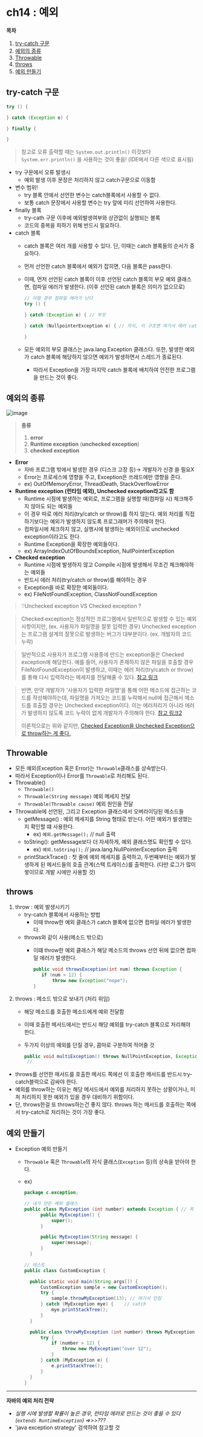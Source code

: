 # ch14 : 예외

**목차**

1. [try-catch 구문](ch14\_.md#try-catch-구문)
2. [예외의 종류](ch14\_.md#예외의-종류)
3. [Throwable](ch14\_.md#Throwable)
4. [throws](ch14\_.md#throws)
5. [예외 만들기](ch14\_.md#예외-만들기)

## try-catch 구문

```java
try () {

} catch (Exception e) {

} finally {

}
```

> 참고로 오류 출력할 때는 `System.out.println()` 이것보다 `System.err.println()` 을 사용하는 것이 좋음! (IDE에서 다른 색으로 표시됨)

* try 구문에서 오류 발생시
  * 예외 발생 이후 문장은 처리하지 않고 catch구문으로 이동함
* 변수 범위!
  * try 블록 안에서 선언한 변수는 catch블록에서 사용할 수 없다.
  * 보통 catch 문장에서 사용할 변수는 try 앞에 미리 선언하여 사용한다.
* finally 블록
  * try-cath 구문 이후에 예외발생여부와 상관없이 실행되는 블록
  * 코드의 중복을 피하기 위해 반드시 필요하다.
* catch 블록
  * catch 블록은 여러 개를 사용할 수 있다. 단, 이때는 catch 블록들의 순서가 중요하다.
  * 먼저 선언한 catch 블록에서 예외가 잡히면, 다음 블록은 pass한다.
  *   이때, 먼저 선언된 catch 블록이 이후 선언된 catch 블록의 부모 예외 클래스면, 컴파일 에러가 발생한다. (이후 선언된 catch 블록은 의미가 없으므로)

      ```java
      // 이럴 경우 컴파일 에러가 난다
      try () {

      } catch (Exception e) { // 부모

      } catch (NullpointerException e) { // 자식, 이 구조면 여기서 에러 catch할 일이 없음

      }
      ```
  * 모든 예외의 부모 클래스는 java.lang.Exception 클래스다. 또한, 발생한 예외가 catch 블록에 해당하지 않으면 예외가 발생하면서 스레드가 종료된다.
    * 따라서 Exception을 가장 마지막 catch 블록에 배치하여 안전한 프로그램을 만드는 것이 좋다.

## 예외의 종류

![image](https://user-images.githubusercontent.com/77563814/183245273-e51dd7eb-7bf3-4695-a58d-5fc9f7ed66bb.png)

> **종류**
>
> 1. **error**
> 2. **Runtime exception** (**unchecked exception**)
> 3. **checked exception**

* **Error**
  * 자바 프로그램 밖에서 발생한 경우 (디스크 고장 등)→ 개발자가 신경 쓸 필요X
  * Error는 프로세스에 영향을 주고, Exception은 쓰레드에만 영향을 준다.
  * ex) OutOfMemoryError, ThreadDeath, StackOverflowError
* **Runtime exception (런타임 예외), Unchecked exception라고도 함**
  * Runtime 시점에 발생하는 예외로, 프로그램을 실행할 때(컴파일 시) 체크해주지 않아도 되는 예외들
  * 이 경우 따로 에러 처리(try/catch or throw)를 하지 않는다. 예외 처리를 직접 하기보다는 예외가 발생하지 않도록 프로그래머가 주의해야 한다.
  * 컴파일시에 체크하지 않고, 실행시에 발생하는 예외이므로 unchecked exception이라고도 한다.
  * Runtime Exception을 확장한 예외들이다.
  * ex) ArrayIndexOutOfBoundsException, NullPointerException
* **Checked exception**
  * Runtime 시점에 발생하지 않고 Compile 시점에 발생해서 무조건 체크해야하는 예외들
  * 반드시 에러 처리(try/catch or throw)를 해야하는 경우
  * Exception을 바로 확장한 예외들이다.
  * ex) FileNotFoundException, ClassNotFoundException

> ❔Unchecked exception VS Checked exception ?

> Checked exception는 정상적인 프로그램에서 일반적으로 발생할 수 있는 예외사항이지만, (ex. 사용자가 파일명을 잘못 입력한 경우) Unchecked exception는 프로그램 설계의 잘못으로 발생하는 버그가 대부분이다. (ex. 개발자의 코드 누락)

> 일반적으로 사용자가 프로그램 사용중에 만드는 exception들은 Checked exception에 해당한다. 예를 들어, 사용자가 존재하지 않은 파일을 호출할 경우 FileNotFoundException이 발생하고, 이때는 에러 처리(try/catch or throw)를 통해 다시 입력하라는 메세지를 전달해줄 수 있다. [참고 링크](http://egloos.zum.com/iilii/v/4753015)

> 반면, 만약 개발자가 '사용자가 입력한 파일명'을 통해 어떤 메소드에 접근하는 코드를 작성해야하는데, 파일명을 가져오는 코드를 누락해서 null에 접근해서 메소드를 호출할 경우는 Unchecked exception이다. 이는 에러처리가 아니라 에러가 발생하지 않도록 코드 누락이 없게 개발자가 주의해야 한다. [참고 링크2](https://chanhuiseok.github.io/posts/java-3/)
>
> 이론적으로는 위와 같지만, [Checked Exception을 Unchecked Exception으로 throw하는 게 좋다.](../../../java/undefined-1/wrapping\_checked\_exception\_into\_unchecked\_exception.md)

## Throwable

* 모든 예외(Exception 혹은 Error)는 `Throwable`클래스를 상속받는다.
* 따라서 Exception이나 Error를 `Throwable`로 처리해도 된다.
* Throwable()
  * `Throwable()`
  * `Throwable(String message)` 예외 메세지 전달
  * `Throwable(Throwable cause)` 예외 원인을 전달
* Throwable에 선언된, 그리고 Exception 클래스에서 오버라이딩된 메소드들
  * getMessage() : 예외 메세지를 String 형태로 받는다. 어떤 예외가 발생했는 지 확인할 떄 사용한다.
    * ex) `예외.getMessage();` // null 출력
  * toString(): getMessage보다 더 자세하게, 예외 클래스명도 확인할 수 있다.
    * ex) `예외.toString();` // java.lang.NullPointerException 출력
  * printStackTrace() : 첫 줄에 예외 메세지를 출력하고, 두번째부터는 예외가 발생하게 된 메서드들의 호출 관계(스택 트레이스)를 출력한다. (다만 로그가 많이 쌓이므로 개발 시에만 사용할 것)

## throws

1. throw : 예외 발생시키기
   * try-catch 블록에서 사용하는 방법
     * 이때 throw한 예외 클래스가 catch 블록에 없으면 컴파일 에러가 발생한다.
   * throws와 같이 사용(메소드 밖으로)
     *   이떄 throw한 예외 클래스가 해당 메소드의 throws 선언 뒤에 없으면 컴파일 에러가 발생한다.

         ```java
         public void throwsException(int num) throws Exception {
         	if (num > 12) {
         		throw new Exception("nope");
         }
         ```
2. throws : 메소드 밖으로 보내기 (처리 위임)
   * 해당 메소드를 호출한 메소드에게 예외 전달함
   * 이때 호출한 메서드에서는 반드시 해당 예외를 try-catch 블록으로 처리해야 한다.
   *   두가지 이상의 예외를 던질 경우, 콤마로 구분하여 적어줄 것

       ```java
       public void multiException() throws NullPointException, Exception {
       	//
       ```

* throws를 선언한 매서드를 호출한 메서드 쪽에선 이 호출한 메서드를 반드시 try-catch블럭으로 감싸야 한다.
* 예외를 throw하는 이유는 해당 메서드에서 예외를 처리하지 못하는 상황이거나, 미처 처리하지 못한 예외가 있을 경우 대비하기 위함이다.
* 단, throws한걸 또 throws하는건 좋지 않다. throws 하는 메서드를 호출하는 쪽에서 try-catch로 처리하는 것이 가장 좋다.

## 예외 만들기

* Exception 예외 만들기
  * `Throwable` 혹은 `Throwable`의 자식 클래스(`Exception` 등)의 상속을 받아야 한다.
  *   ex)

      ```java
      package c.exception;

      // 내가 만든 예외 클래스
      public class MyException (int number) extends Exception { // 꼭 상속받아야 예외 클래스로 인정해줌, 안 할경우 컴파일 에러가 난다.
      		public MyException() {
      			super();
      		}

      		public MyException(String message) {
      			super(message);
      		}
      	}

      // 테스트
      public class CustomException {

      	public static void main(String args[]) {
      		CustomException sample = new CustomException();
      		try {
      			sample.throwMyException(13); // 여기서 던짐
      		} catch (MyException mye) {    // catch
      			mye.printStackTree();
      		}
      	}

      	public class throwMyException (int number) throws MyException { 
      		try {
      			if (number > 12) {
      				throw new MyException("over 12");
      			}
      		} catch (MyException e) {
      			e.printStackTree();
      		}
      	}
      }
      ```

***

**자바의 예외 처리 전략**

* _실행 시에 발생할 확률이 높은 경우, 런타임 에러로 만드는 것이 좋을 수 있다 (`extends RuntimeException`) ⇒>>???_
* 'java exception strategy' 검색하여 참고할 것
